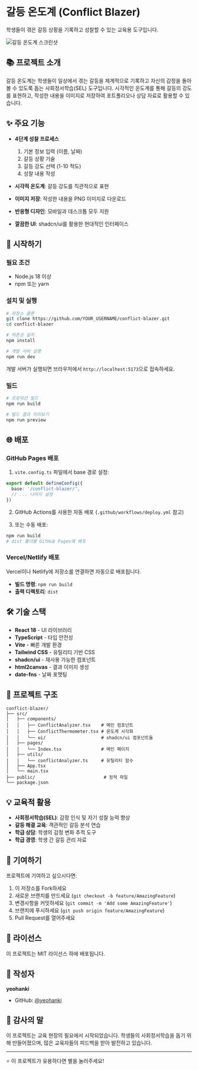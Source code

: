 # 갈등 온도계 (Conflict Blazer)

학생들이 겪은 갈등 상황을 기록하고 성찰할 수 있는 교육용 도구입니다.

![갈등 온도계 스크린샷](https://via.placeholder.com/800x400?text=Conflict+Blazer)

## 📚 프로젝트 소개

갈등 온도계는 학생들이 일상에서 겪는 갈등을 체계적으로 기록하고 자신의 감정을 돌아볼 수 있도록 돕는 사회정서학습(SEL) 도구입니다. 시각적인 온도계를 통해 갈등의 강도를 표현하고, 작성한 내용을 이미지로 저장하여 포트폴리오나 상담 자료로 활용할 수 있습니다.

## ✨ 주요 기능

- **4단계 성찰 프로세스**
  1. 기본 정보 입력 (이름, 날짜)
  2. 갈등 상황 기술
  3. 갈등 강도 선택 (1-10 척도)
  4. 성찰 내용 작성

- **시각적 온도계**: 갈등 강도를 직관적으로 표현
- **이미지 저장**: 작성한 내용을 PNG 이미지로 다운로드
- **반응형 디자인**: 모바일과 데스크톱 모두 지원
- **깔끔한 UI**: shadcn/ui를 활용한 현대적인 인터페이스

## 🚀 시작하기

### 필요 조건

- Node.js 18 이상
- npm 또는 yarn

### 설치 및 실행

```bash
# 저장소 클론
git clone https://github.com/YOUR_USERNAME/conflict-blazer.git
cd conflict-blazer

# 의존성 설치
npm install

# 개발 서버 실행
npm run dev
```

개발 서버가 실행되면 브라우저에서 `http://localhost:5173`으로 접속하세요.

### 빌드

```bash
# 프로덕션 빌드
npm run build

# 빌드 결과 미리보기
npm run preview
```

## 🌐 배포

### GitHub Pages 배포

1. `vite.config.ts` 파일에서 base 경로 설정:

```typescript
export default defineConfig({
  base: '/conflict-blazer/',
  // ... 나머지 설정
})
```

2. GitHub Actions를 사용한 자동 배포 (`.github/workflows/deploy.yml` 참고)

3. 또는 수동 배포:

```bash
npm run build
# dist 폴더를 GitHub Pages에 배포
```

### Vercel/Netlify 배포

Vercel이나 Netlify에 저장소를 연결하면 자동으로 배포됩니다.

- **빌드 명령**: `npm run build`
- **출력 디렉토리**: `dist`

## 🛠️ 기술 스택

- **React 18** - UI 라이브러리
- **TypeScript** - 타입 안전성
- **Vite** - 빠른 개발 환경
- **Tailwind CSS** - 유틸리티 기반 CSS
- **shadcn/ui** - 재사용 가능한 컴포넌트
- **html2canvas** - 결과 이미지 생성
- **date-fns** - 날짜 포맷팅

## 📁 프로젝트 구조

```
conflict-blazer/
├── src/
│   ├── components/
│   │   ├── ConflictAnalyzer.tsx    # 메인 컴포넌트
│   │   ├── ConflictThermometer.tsx # 온도계 시각화
│   │   └── ui/                     # shadcn/ui 컴포넌트들
│   ├── pages/
│   │   └── Index.tsx               # 메인 페이지
│   ├── utils/
│   │   └── conflictAnalyzer.ts     # 유틸리티 함수
│   ├── App.tsx
│   └── main.tsx
├── public/                          # 정적 파일
└── package.json
```

## 💡 교육적 활용

- **사회정서학습(SEL)**: 감정 인식 및 자기 성찰 능력 향상
- **갈등 해결 교육**: 객관적인 갈등 분석 연습
- **학급 상담**: 학생의 감정 변화 추적 도구
- **학급 경영**: 학생 간 갈등 관리 자료

## 🤝 기여하기

프로젝트에 기여하고 싶으시다면:

1. 이 저장소를 Fork하세요
2. 새로운 브랜치를 만드세요 (`git checkout -b feature/AmazingFeature`)
3. 변경사항을 커밋하세요 (`git commit -m 'Add some AmazingFeature'`)
4. 브랜치에 푸시하세요 (`git push origin feature/AmazingFeature`)
5. Pull Request를 열어주세요

## 📝 라이선스

이 프로젝트는 MIT 라이선스 하에 배포됩니다.

## 👤 작성자

**yeohanki**

- GitHub: [@yeohanki](https://github.com/yeohanki)

## 🙏 감사의 말

이 프로젝트는 교육 현장의 필요에서 시작되었습니다. 학생들의 사회정서학습을 돕기 위해 만들어졌으며, 많은 교육자들의 피드백을 받아 발전하고 있습니다.

---

⭐ 이 프로젝트가 유용하다면 별을 눌러주세요!
